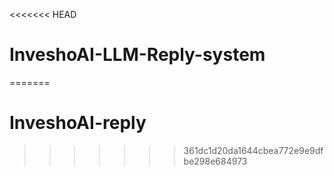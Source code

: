 <<<<<<< HEAD
# InveshoAI-LLM-Reply-system
=======
# InveshoAI-reply
>>>>>>> 361dc1d20da1644cbea772e9e9dfbe298e684973
